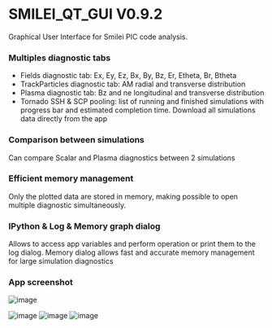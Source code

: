 # SMILEI_QT_GUI V0.9.2
Graphical User Interface for Smilei PIC code analysis.


### Multiples diagnostic tabs
- Fields diagnostic tab: Ex, Ey, Ez, Bx, By, Bz, Er, Etheta, Br, Btheta
- TrackParticles diagnostic tab: AM radial and transverse distribution
- Plasma diagnostic tab: Bz and ne longitudinal and transverse distribution
- Tornado SSH & SCP pooling: list of running and finished simulations with progress bar and estimated completion time. Download all simulations data directly from the app

### Comparison between simulations

Can compare Scalar and Plasma diagnostics between 2 simulations

### Efficient memory management

Only the plotted data are stored in memory, making possible to open multiple diagnostic simultaneously. 

### IPython & Log & Memory graph dialog

Allows to access app variables and perform operation or print them to the log dialog. Memory dialog allows fast and accurate memory management for large simulation diagnostics

### App screenshot
![image](https://github.com/user-attachments/assets/de459a7c-fdd8-473a-bf96-eb640b1a7440)

![image](https://github.com/user-attachments/assets/6ec0e4c1-d5ab-4524-9537-10cfefb28d0d)
![image](https://github.com/user-attachments/assets/e2a79c50-aaee-434c-8939-a79af2d93a3a)
![image](https://github.com/user-attachments/assets/5868af82-fec5-405b-bf11-6bff78067d44)
